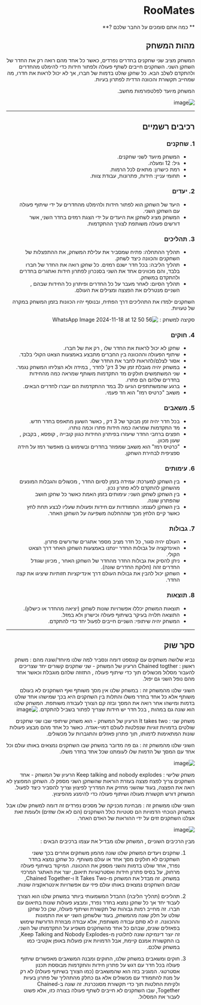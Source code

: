 <div dir='rtl' lang='he'>

# RooMates

** כמה אתם סומכים על החבר שלכם ?**

## מהות המשחק

המשחק מציב שני שחקנים בחדרים נפרדים, כאשר כל אחד מהם רואה רק את החדר של השחקן השני. השחקנים חייבים לשתף פעולה ולפתור חידות כדי להימלט מהחדרים ולהתקדם לשלב הבא. כל שחקן שולט בדמות של חברו, אך לא יכול לראות את חדרו, מה שמחייב תקשורת והכוונה הדדית לפתרון בעיות.

המשחק מיועד לפלטפורמות מחשב.

![image](https://github.com/user-attachments/assets/d6fc4cc4-20e0-48a9-affa-715203d57e91)



---


## רכיבים רשמיים


### 1. שחקנים

* המשחק מיועד לשני שחקנים.
* גיל: 12 ומעלה.
* רמת כישרון: מתאים לכל הרמות.
* תחומי עניין: חידות, פתרונות, עבודת צוות.

### 2. יעדים

* היעד של השחקן הוא לפתור חידות ולהימלט מהחדרים על ידי שיתוף פעולה עם השחקן השני.
* המשחק מציג לשחקן את היעדים על ידי הצגת רמזים בחדר השני, אשר דורשים פעולה משותפת לצורך ההתקדמות.


### 3. תהליכים

* תהליך ההתחלה: פתיח שמסביר את עלילת המשחק, את ההתפצלות של השחקנים והכוונה כיצד לשחק.
* תהליך הליבה: בכל חדר ישנם רמזים. כל שחקן רואה את החדר של חברו בלבד, והם מכווינים אחד את השני בסנכרון לפתרון חידות ואתגרים בחדרים ולהתקדם במשחק.
* תהליך הסיום: לאחר מעבר על כל החדרים ופיתרון כל החידות שבהם , השניים מנטרלים את הפצצה ומצילים את העולם.

השחקנים ילמדו את התהליכים דרך הפתיח, ובנוסף יהיו הכוונות בזמן המשחק במקרה של טעויות.

סקיצה למשחק : 
![WhatsApp Image 2024-11-18 at 12 50 56](https://github.com/user-attachments/assets/f1787e54-d123-494e-908c-8c0827223586)

### 4. חוקים

* שחקן לא יכול לראות את החדר שלו , רק את של חברו.
* שיתוף הפעולה וההכוונה בין החברים מתבצע באמצעות הצאט הקולי בלבד.
* אסור לצלם/להראות לחבר את החדר שלו.
* במשחק יהיה מגבלת זמן של 3 דק' לחדר , במידה ולא הצליחו המשחק נגמר.
* שני המשתמשים חולקים מד התקדמות משותף שמראה כמה מהחידות בחדרים שלהם הם פתרו.
* ברגע שהמשתתפים הגיעו ל3 במד ההתקדמות הם יעברו לחדרים הבאים.
* משאב "כרטיס רמז" הוא חד פעמי.

### 5. משאבים
* בכל חדר יהיה זמן מבוקר של 3 דק , כאשר השעון מתאפס בחדר חדש.
* מד התקדמות שמראה כמה חידות פתרו וכמה נותרו.
* חפצים ברחבי החדר שיעזרו בפיתרון החידות כגוון קובייה , קופסא , בקבוק , שעון מכוון.
* "כרטיס רמז" הוא משאב שמפוזר בחדרים ובשימוש בו מאפשר רמז על חידה ספציפית לבחירת השחקן.

### 6. עימותים

* בין השחקן למערכת: עמידה בזמן לסיום החדר , מכשולים והגבלות המונעים מהשחקן להתקדם ללא פתרון נכון.
* בין השחקן לשחקן השני: עימותים בזמן האמת כאשר כל שחקן חושב שהפתרון שונה.
* בין השחקן לעצמו: התמודדות עם חידות ופעולות שעליו לבצע תחת לחץ כאשר קיים הלחץ מכך שההחלטה משפיעה על השחקן האחר.


### 7. גבולות

* העולם יהיה סגור, כל חדר מציב מספר אתגרים שדורשים פתרון.
* האינדקציה על גבולות החדר יינתנו באמצעות השחקן האחר דרך הצאט הקולי.
* ניתן להסיק את גבולות החדר מהחדר של השחקן האחר , מכיוון שגודל החדרים זהה (חלוקת החדרים שונה).
* השחקן יכול להבין את גבולות העולם דרך אינדיקציות חזותיות שיציגו את קצה החדר.



### 8. תוצאות

* תוצאות המשחק יכללו אפשרויות שונות לשחקן (יציאה מהחדר או כישלון).
* התוצאה תלויה בעיקר בשיתוף פעולה וכישרון ולא במזל.
* המשחק יהיה שיתופי: השניים חייבים לפעול יחד כדי להתקדם.

---

## סקר שוק

נביא שלושה משחקים עם קונספט דומה ונסביר למה שלנו מיוחד/שונה מהם : 
משחק ראשון : Chained togther
הרעיון של המשחק - שני שחקנים קשורים יחד שצריכים להעבור מסלול מכשולים תוך כדי שיתוף פעולה , התזוזה שלהם מוגבלת וכאשר אחד מהם נופל השני גם יפול.

השוני שלנו מהמשחק זה : 
במשחק שלנו אין מסך משותף ואף השחקנים לא בעולם משותף אלא כל אחד בחדר משלו והתלות בין השחקנים היא בכך שמישהו אחד שולט בדמות ומישהו אחר רואה את המסך ובזה קם הצורך לעבודה משותפת. המשחק שלנו הוא שונה גם במהות , בכל חדר יש חידות שצריך לפתור בשביל להתקדם.
![image](https://github.com/user-attachments/assets/10209603-b201-46f5-b225-3899d95a613e)


משחק שני : It takes two
הרעיון של המשחק - הוא משחק שיתופי שבו שני שחקנים שולטים בדמויות זוגיות שנפלטות לעולם דמוי-אגדה.
כאשר כל אחד מהם מבצע פעולות שונות המתאימות לדמותו, תוך פתרון פאזלים והתגברות על מכשולים.

השוני שלנו מהמשחק זה : 
גם פה מדובר במשחק שבו השחקנים נמצאים באותו עולם וכל אחד עם המסך של הדמות שלו לעומתנו שכל אחד בחדר משלו.

![image](https://github.com/user-attachments/assets/49ad101b-9637-43bf-b027-5d19925baa87)

משחק שלישי : Keep talking and nobody explodes
הרעיון של המשחק - אחד השחקנים צריך לפצח פצצה בעזרת הוראות שהשחקן השני מספק לו. השחקן המפוצץ לא רואה את הפצצה, בעוד שהשני מחזיק את המדריך לפיצוץ וצריך להסביר כיצד לפעול. המשחק דורש תקשורת מעולה ושיתוף פעולה כדי להימנע מהפיצוץ.

השוני שלנו ממשחק זה :
מבחינת מכניקה של מסכים נפרדים זה דומה למשחק שלנו אבל במשחק הנוכחי הדמויות הם סטטיות כולל השחקנים (הם לא אלו שזזים) ולעומת זאת אצלנו השחקנים זזים על ידי ההוראות של האדם האחר.

![image](https://github.com/user-attachments/assets/b216154e-20c9-4ccc-b03d-00656c28adcb)

מבין הרכיבים השוניים , המשחק שלנו מבדיל את עצמו ברכיבים הבאים : 

1. שחקנים ויעדים
המשחק שלנו שונה מהמון משחקים אחרים בכך ששני השחקנים לא חולקים מסך אחד או עולם משותף. כל שחקן נמצא בחדר נפרד, אחד שולט בדמות והשני מספק את ההכוונה. המיקוד בשיתוף פעולה מרחוק, על בסיס פתרון חידות ואסטרטגיות תיאום, יוצר את האתגר המרכזי במשחק. זה מבדל את המשחק מ-It Takes Two ו-Chained Together, שבהם השחקנים נמצאים באותו עולם פיזי עם אפשרויות אינטראקציה שונות.

2. תהליכים (תהליך הליבה)
ההבדל המשמעותי ביותר במשחק שלנו הוא הצורך לעבוד יחד אך כל שחקן נמצא בחדר נפרד, ומבצע פעולות שונות בתיאום עם חברו. זה מחייב רמות גבוהות של תקשורת ושיתוף פעולה, שכן כל שחקן שולט על חלק שונה מהמשחק, בעוד שלשחקן השני יש את התמונות וההכוונה. זו לא סתם עבודה משותפת, אלא עבודה מבוזרת הדורשת שימוש בפאזלים שונים, שבהם כל אחד מהשחקנים משפיע על התקדמותו של השני. זה יוצר דינמיקה שונה לחלוטין מ-Keep Talking and Nobody Explodes, בו התקשורת אמנם קיימת, אבל הדמויות אינן פועלות באופן אקטיבי כמו במשחק שלכם.

3. חוקים ומשאבים
במשחק שלנו, החוקים ומבנה המשאבים מאפשרים שיתוף פעולה בכל חדר עם דגש על פתרון חידות והתקדמות מבוססת תכנון אסטרטגי. המגניב בזה הוא שהמשאבים (כמו הצורך בשיתוף פעולה) לא רק על מנת להתמודד עם מכשולים אלא גם כחלק מהתהליך של פתרון בעיות ולקיחת החלטות תוך כדי תקשורת מסונכרנת. זה שונה ב-Chained Together, שבו השחקנים לא חייבים לשתף פעולה בצורה כזו, אלא פשוט לעבור את המסלול.


</div>

